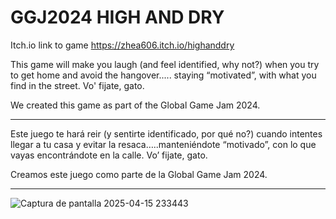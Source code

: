 # GGJ2024 HIGH AND DRY

Itch.io link to game
https://zhea606.itch.io/highanddry

This game will make you laugh (and feel identified, why not?) when you try to get home and avoid the hangover..... 
staying “motivated”, with what you find in the street. Vo' fijate, gato.

We created this game as part of the Global Game Jam 2024.

---

Este juego te hará reir (y sentirte identificado, por qué no?) cuando intentes llegar a tu casa y evitar la resaca…..manteniéndote “motivado”, con lo que vayas encontrándote  en la calle. Vo’ fijate, gato.

Creamos este juego como parte de la Global Game Jam 2024. 

---

![Captura de pantalla 2025-04-15 233443](https://github.com/user-attachments/assets/5d77b2c8-4f77-438d-94d9-59411708cf75)
